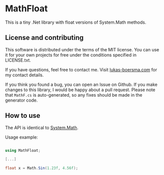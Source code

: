 # MathFloat

This is a tiny .Net library with float versions of System.Math methods.

## License and contributing

This software is distributed under the terms of the MIT license. You can use it for your own projects for free under the conditions specified in LICENSE.txt. 

If you have questions, feel free to contact me. Visit [lukas-boersma.com](https://lukas-boersma.com) for my contact details.

If you think you found a bug, you can open an Issue on Github. If you make changes to this library, I would be happy about a pull request. Please note that `MathF.cs` is auto-generated, so any fixes should be made in the generator code.

## How to use

The API is identical to [System.Math](https://msdn.microsoft.com/en-us/library/system.math(v=vs.110).aspx).

Usage example:

````csharp

using MathFloat;

[...]

float x = Math.Sin(1.23f, 4.56f);

````
